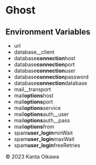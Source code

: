 # Ghost

## Environment Variables

- url
- database\_\_client
- database**connection**host
- database**connection**port
- database**connection**user
- database**connection**password
- database**connection**database
- mail\_\_transport
- mail**options**host
- mail**options**port
- mail**options**service
- mail**options**auth\_\_user
- mail**options**auth\_\_pass
- mail**options**from
- spam**user_login**minWait
- spam**user_login**maxWait
- spam**user_login**freeRetries

&copy; 2023 Kanta Oikawa
